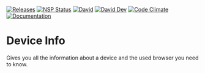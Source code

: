 [![Releases](https://img.shields.io/github/release/tomlutzenberger/device-info/all.svg)](https://github.com/tomlutzenberger/device-info/releases)
[![NSP Status](https://nodesecurity.io/orgs/tomlutzenberger/projects/174affe6-5f96-4be8-b9cf-09b02247426d/badge)](https://nodesecurity.io/orgs/tomlutzenberger/projects/174affe6-5f96-4be8-b9cf-09b02247426d)
[![David](https://img.shields.io/david/tomlutzenberger/device-info.svg)]()
[![David Dev](https://img.shields.io/david/dev/tomlutzenberger/device-info.svg?label=devDep)]()
[![Code Climate](https://img.shields.io/codeclimate/github/tomlutzenberger/device-info.svg)](https://codeclimate.com/github/tomlutzenberger/device-info)
[![Documentation](https://inch-ci.org/github/tomlutzenberger/device-info.svg?branch=master)](https://inch-ci.org/github/tomlutzenberger/device-info)


# Device Info
Gives you all the information about a device and the used browser you need to know.
